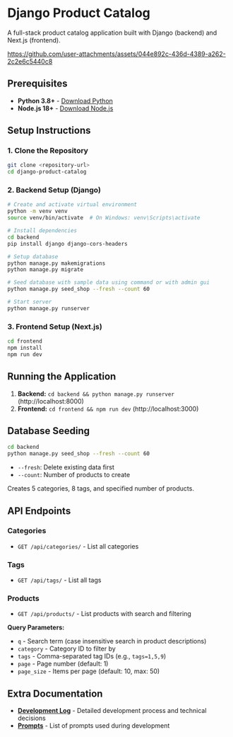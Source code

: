 # Django Product Catalog

A full-stack product catalog application built with Django (backend) and Next.js (frontend).


https://github.com/user-attachments/assets/044e892c-436d-4389-a262-2c2e6c5440c8


## Prerequisites

- **Python 3.8+** - [Download Python](https://www.python.org/downloads/)
- **Node.js 18+** - [Download Node.js](https://nodejs.org/)

## Setup Instructions

### 1. Clone the Repository

```bash
git clone <repository-url>
cd django-product-catalog
```

### 2. Backend Setup (Django)

```bash
# Create and activate virtual environment
python -m venv venv
source venv/bin/activate  # On Windows: venv\Scripts\activate

# Install dependencies
cd backend
pip install django django-cors-headers

# Setup database
python manage.py makemigrations
python manage.py migrate

# Seed database with sample data using command or with admin gui
python manage.py seed_shop --fresh --count 60

# Start server
python manage.py runserver
```

### 3. Frontend Setup (Next.js)

```bash
cd frontend
npm install
npm run dev
```

## Running the Application

1. **Backend:** `cd backend && python manage.py runserver` (http://localhost:8000)
2. **Frontend:** `cd frontend && npm run dev` (http://localhost:3000)

## Database Seeding

```bash
cd backend
python manage.py seed_shop --fresh --count 60
```

- `--fresh`: Delete existing data first
- `--count`: Number of products to create

Creates 5 categories, 8 tags, and specified number of products.

## API Endpoints

### Categories
- `GET /api/categories/` - List all categories

### Tags
- `GET /api/tags/` - List all tags

### Products
- `GET /api/products/` - List products with search and filtering

**Query Parameters:**
- `q` - Search term (case insensitive search in product descriptions)
- `category` - Category ID to filter by
- `tags` - Comma-separated tag IDs (e.g., `tags=1,5,9`)
- `page` - Page number (default: 1)
- `page_size` - Items per page (default: 10, max: 50)

## Extra Documentation

- **[Development Log](devlog.md)** - Detailed development process and technical decisions
- **[Prompts](prompts.md)** - List of prompts used during development
